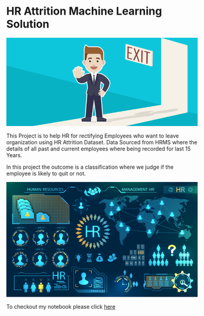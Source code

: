 # HR Attrition Machine Learning Solution


![enter image description here](https://github.com/aves2017/HR-Employee-Attrition/blob/main/Attrtion.png?raw=true)

   This Project is to help HR for rectifying Employees who want to leave organization using HR Attrition Dataset.
Data Sourced from HRMS where the details of all past and current employees where being recorded for last 15 Years.

  In this project the outcome is a classification where we judge if the employee is likely to quit or not.

![enter image description here](https://github.com/aves2017/HR-Employee-Attrition/blob/main/hr-analytics-10.jpg?raw=true)


To checkout my notebook please click [here](https://github.com/aves2017/HR-Employee-Attrition/blob/main/HR_Analytics.ipynb)
